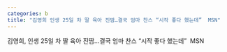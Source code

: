 ```yaml
---
categories: b
title: "김영희 인생 25일 차 딸 육아 진땀…결국 엄마 찬스 “시작 좋다 했는데”  MSN"
---
```

김영희, 인생 25일 차 딸 육아 진땀…결국 엄마 찬스 “시작 좋다 했는데”&nbsp;&nbsp;MSN